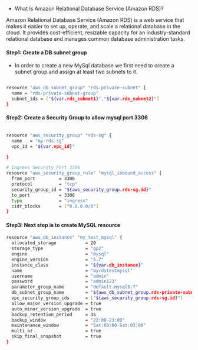 * What Is Amazon Relational Database Service (Amazon RDS)?

Amazon Relational Database Service (Amazon RDS) is a web service that makes it easier to set up, operate, and scale a relational database in the cloud. It provides cost-efficient, resizable capacity for an industry-standard relational database and manages common database administration tasks.

#### Step1: Create a DB subnet group

* In order to create a new MySql database we first need to create a subnet group and assign at least two subnets to it.

```sh

resource "aws_db_subnet_group" "rds-private-subnet" {
  name = "rds-private-subnet-group"
  subnet_ids = ["${var.rds_subnet1}","${var.rds_subnet2}"]
}
```

#### Step2: Create a Security Group to allow mysql port 3306

```sh

resource "aws_security_group" "rds-sg" {
  name   = "my-rds-sg"
  vpc_id = "${var.vpc_id}"

}

# Ingress Security Port 3306
resource "aws_security_group_rule" "mysql_inbound_access" {
  from_port         = 3306
  protocol          = "tcp"
  security_group_id = "${aws_security_group.rds-sg.id}"
  to_port           = 3306
  type              = "ingress"
  cidr_blocks       = ["0.0.0.0/0"]
}
```

#### Step3: Next step is to create MySQL resource

```sh
resource "aws_db_instance" "my_test_mysql" {
  allocated_storage           = 20
  storage_type                = "gp2"
  engine                      = "mysql"
  engine_version              = "5.7"
  instance_class              = "${var.db_instance}"
  name                        = "myrdstestmysql"
  username                    = "admin"
  password                    = "admin123"
  parameter_group_name        = "default.mysql5.7"
  db_subnet_group_name        = "${aws_db_subnet_group.rds-private-subnet.name}"
  vpc_security_group_ids      = ["${aws_security_group.rds-sg.id}"]
  allow_major_version_upgrade = true
  auto_minor_version_upgrade  = true
  backup_retention_period     = 35
  backup_window               = "22:00-23:00"
  maintenance_window          = "Sat:00:00-Sat:03:00"
  multi_az                    = true
  skip_final_snapshot         = true
}
```